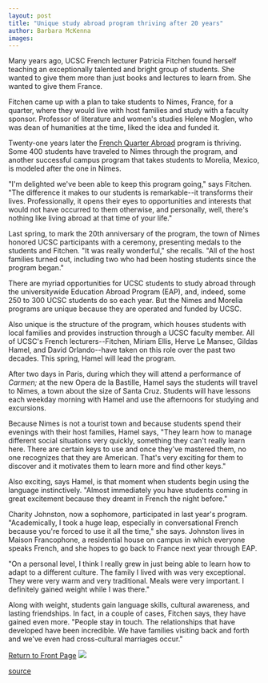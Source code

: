 ```yaml
---
layout: post
title: "Unique study abroad program thriving after 20 years"
author: Barbara McKenna
images:
---
```


Many years ago, UCSC French lecturer Patricia Fitchen found herself teaching an exceptionally talented and bright group of students. She wanted to give them more than just books and lectures to learn from. She wanted to give them France.

Fitchen came up with a plan to take students to Nimes, France, for a quarter, where they would live with host families and study with a faculty sponsor. Professor of literature and women's studies Helene Moglen, who was dean of humanities at the time, liked the idea and funded it.  
  
Twenty-one years later the [French Quarter Abroad][1] program is thriving. Some 400 students have traveled to Nimes through the program, and another successful campus program that takes students to Morelia, Mexico, is modeled after the one in Nimes.   
  
"I'm delighted we've been able to keep this program going," says Fitchen. "The difference it makes to our students is remarkable--it transforms their lives. Professionally, it opens their eyes to opportunities and interests that would not have occurred to them otherwise, and personally, well, there's nothing like living abroad at that time of your life."  
  
Last spring, to mark the 20th anniversary of the program, the town of Nimes honored UCSC participants with a ceremony, presenting medals to the students and Fitchen. "It was really wonderful," she recalls. "All of the host families turned out, including two who had been hosting students since the program began."   
  
There are myriad opportunities for UCSC students to study abroad through the universitywide Education Abroad Program (EAP), and, indeed, some 250 to 300 UCSC students do so each year. But the Nimes and Morelia programs are unique because they are operated and funded by UCSC.

Also unique is the structure of the program, which houses students with local families and provides instruction through a UCSC faculty member. All of UCSC's French lecturers--Fitchen, Miriam Ellis, Herve Le Mansec, Gildas Hamel, and David Orlando--have taken on this role over the past two decades. This spring, Hamel will lead the program.  
  
After two days in Paris, during which they will attend a performance of _Carmen;_ at the new Opera de la Bastille, Hamel says the students will travel to Nimes, a town about the size of Santa Cruz. Students will have lessons each weekday morning with Hamel and use the afternoons for studying and excursions.  
  
Because Nimes is not a tourist town and because students spend their evenings with their host families, Hamel says, "They learn how to manage different social situations very quickly, something they can't really learn here. There are certain keys to use and once they've mastered them, no one recognizes that they are American. That's very exciting for them to discover and it motivates them to learn more and find other keys."  
  
Also exciting, says Hamel, is that moment when students begin using the language instinctively. "Almost immediately you have students coming in great excitement because they dreamt in French the night before."  
  
Charity Johnston, now a sophomore, participated in last year's program. "Academically, I took a huge leap, especially in conversational French because you're forced to use it all the time," she says. Johnston lives in Maison Francophone, a residential house on campus in which everyone speaks French, and she hopes to go back to France next year through EAP.   
  
"On a personal level, I think I really grew in just being able to learn how to adapt to a different culture. The family I lived with was very exceptional. They were very warm and very traditional. Meals were very important. I definitely gained weight while I was there."  
  
Along with weight, students gain language skills, cultural awareness, and lasting friendships. In fact, in a couple of cases, Fitchen says, they have gained even more. "People stay in touch. The relationships that have developed have been incredible. We have families visiting back and forth and we've even had cross-cultural marriages occur."

[Return to Front Page][2] ![ ][3]

[1]: http://www2.ucsc.edu/people/gweltaz/fr.progr/index.html#nimes
[2]: ../../index.html
[3]: ../../images/trans.gif

[source](http://www1.ucsc.edu/currents/99-00/02-07/france.html "Permalink to france")
